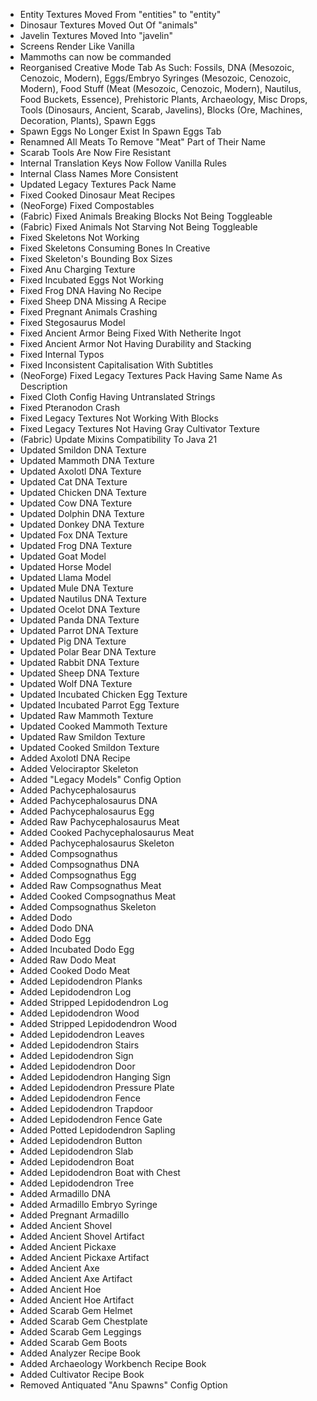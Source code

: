 - Entity Textures Moved From "entities" to "entity"
- Dinosaur Textures Moved Out Of "animals"
- Javelin Textures Moved Into "javelin"
- Screens Render Like Vanilla
- Mammoths can now be commanded
- Reorganised Creative Mode Tab As Such: Fossils, DNA (Mesozoic, Cenozoic, Modern), Eggs/Embryo Syringes (Mesozoic, Cenozoic, Modern), Food Stuff (Meat (Mesozoic, Cenozoic, Modern), Nautilus, Food Buckets, Essence), Prehistoric Plants, Archaeology, Misc Drops, Tools (Dinosaurs, Ancient, Scarab, Javelins), Blocks (Ore, Machines, Decoration, Plants), Spawn Eggs
- Spawn Eggs No Longer Exist In Spawn Eggs Tab
- Renamned All Meats To Remove "Meat" Part of Their Name
- Scarab Tools Are Now Fire Resistant
- Internal Translation Keys Now Follow Vanilla Rules
- Internal Class Names More Consistent
- Updated Legacy Textures Pack Name
- Fixed Cooked Dinosaur Meat Recipes
- (NeoForge) Fixed Compostables
- (Fabric) Fixed Animals Breaking Blocks Not Being Toggleable
- (Fabric) Fixed Animals Not Starving Not Being Toggleable
- Fixed Skeletons Not Working
- Fixed Skeletons Consuming Bones In Creative
- Fixed Skeleton's Bounding Box Sizes
- Fixed Anu Charging Texture
- Fixed Incubated Eggs Not Working
- Fixed Frog DNA Having No Recipe
- Fixed Sheep DNA Missing A Recipe
- Fixed Pregnant Animals Crashing
- Fixed Stegosaurus Model
- Fixed Ancient Armor Being Fixed With Netherite Ingot
- Fixed Ancient Armor Not Having Durability and Stacking
- Fixed Internal Typos
- Fixed Inconsistent Capitalisation With Subtitles
- (NeoForge) Fixed Legacy Textures Pack Having Same Name As Description
- Fixed Cloth Config Having Untranslated Strings
- Fixed Pteranodon Crash
- Fixed Legacy Textures Not Working With Blocks
- Fixed Legacy Textures Not Having Gray Cultivator Texture
- (Fabric) Update Mixins Compatibility To Java 21
- Updated Smildon DNA Texture
- Updated Mammoth DNA Texture
- Updated Axolotl DNA Texture
- Updated Cat DNA Texture
- Updated Chicken DNA Texture
- Updated Cow DNA Texture
- Updated Dolphin DNA Texture
- Updated Donkey DNA Texture
- Updated Fox DNA Texture
- Updated Frog DNA Texture
- Updated Goat Model
- Updated Horse Model
- Updated Llama Model
- Updated Mule DNA Texture
- Updated Nautilus DNA Texture
- Updated Ocelot DNA Texture
- Updated Panda DNA Texture
- Updated Parrot DNA Texture
- Updated Pig DNA Texture
- Updated Polar Bear DNA Texture
- Updated Rabbit DNA Texture
- Updated Sheep DNA Texture
- Updated Wolf DNA Texture
- Updated Incubated Chicken Egg Texture
- Updated Incubated Parrot Egg Texture
- Updated Raw Mammoth Texture
- Updated Cooked Mammoth Texture
- Updated Raw Smildon Texture
- Updated Cooked Smildon Texture
- Added Axolotl DNA Recipe
- Added Velociraptor Skeleton
- Added "Legacy Models" Config Option
- Added Pachycephalosaurus
- Added Pachycephalosaurus DNA
- Added Pachycephalosaurus Egg
- Added Raw Pachycephalosaurus Meat
- Added Cooked Pachycephalosaurus Meat
- Added Pachycephalosaurus Skeleton
- Added Compsognathus
- Added Compsognathus DNA
- Added Compsognathus Egg
- Added Raw Compsognathus Meat
- Added Cooked Compsognathus Meat
- Added Compsognathus Skeleton
- Added Dodo
- Added Dodo DNA
- Added Dodo Egg
- Added Incubated Dodo Egg
- Added Raw Dodo Meat
- Added Cooked Dodo Meat
- Added Lepidodendron Planks
- Added Lepidodendron Log
- Added Stripped Lepidodendron Log
- Added Lepidodendron Wood
- Added Stripped Lepidodendron Wood
- Added Lepidodendron Leaves
- Added Lepidodendron Stairs
- Added Lepidodendron Sign
- Added Lepidodendron Door
- Added Lepidodendron Hanging Sign
- Added Lepidodendron Pressure Plate
- Added Lepidodendron Fence
- Added Lepidodendron Trapdoor
- Added Lepidodendron Fence Gate
- Added Potted Lepidodendron Sapling
- Added Lepidodendron Button
- Added Lepidodendron Slab
- Added Lepidodendron Boat
- Added Lepidodendron Boat with Chest
- Added Lepidodendron Tree
- Added Armadillo DNA
- Added Armadillo Embryo Syringe
- Added Pregnant Armadillo
- Added Ancient Shovel
- Added Ancient Shovel Artifact
- Added Ancient Pickaxe
- Added Ancient Pickaxe Artifact
- Added Ancient Axe
- Added Ancient Axe Artifact
- Added Ancient Hoe
- Added Ancient Hoe Artifact
- Added Scarab Gem Helmet
- Added Scarab Gem Chestplate
- Added Scarab Gem Leggings
- Added Scarab Gem Boots
- Added Analyzer Recipe Book
- Added Archaeology Workbench Recipe Book
- Added Cultivator Recipe Book
- Removed Antiquated "Anu Spawns" Config Option